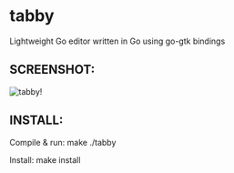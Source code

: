 tabby
======

  Lightweight Go editor written in Go using go-gtk bindings

SCREENSHOT:
-----------

![tabby!](https://github.com/mikhailt/tabby/raw/gh-pages/tabby.png "tabby!")

INSTALL:
--------
  Compile & run:
    make
    ./tabby
    
  Install:
    make install